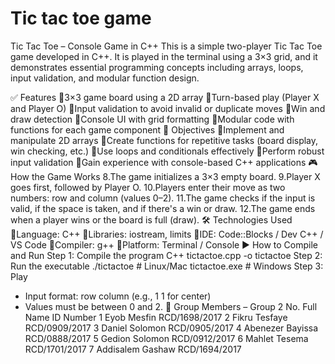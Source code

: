 # Tic tac toe game
Tic Tac Toe – Console Game in C++
This is a simple two-player Tic Tac Toe game developed in C++. It is played in the terminal using a 3×3 grid, and it demonstrates essential programming concepts including arrays, loops, input validation, and modular function design.

✅ Features
3×3 game board using a 2D array
Turn-based play (Player X and Player O)
Input validation to avoid invalid or duplicate moves
Win and draw detection
Console UI with grid formatting
Modular code with functions for each game component
🎯 Objectives
Implement and manipulate 2D arrays
Create functions for repetitive tasks (board display, win checking, etc.)
Use loops and conditionals effectively
Perform robust input validation
Gain experience with console-based C++ applications
🎮 How the Game Works
8.The game initializes a 3×3 empty board.
9.Player X goes first, followed by Player O.
10.Players enter their move as two numbers: row and column (values 0–2).
11.The game checks if the input is valid, if the space is taken, and if there's a win or draw.
12.The game ends when a player wins or the board is full (draw).
🛠 Technologies Used
Language: C++
Libraries: iostream, limits
IDE: Code::Blocks / Dev C++ / VS Code
Compiler: g++
Platform: Terminal / Console
▶️ How to Compile and Run
Step 1: Compile the program
C++ tictactoe.cpp -o tictactoe
Step 2: Run the executable
./tictactoe       # Linux/Mac
tictactoe.exe     # Windows
Step 3: Play
- Input format: row column (e.g., 1 1 for center)
- Values must be between 0 and 2.
👥 Group Members – Group 2
No.	Full Name           	ID Number
1	Eyob Mesfin          	RCD/1698/2017
2	Fikru Tesfaye        	RCD/0909/2017
3	Daniel Solomon        RCD/0905/2017
4	Abenezer Bayissa     	RCD/0888/2017
5	Gedion Solomon       	RCD/0912/2017
6	Mahlet Tesema        	RCD/1701/2017
7	Addisalem Gashaw     	RCD/1694/2017


       

